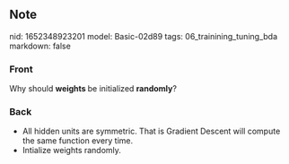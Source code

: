 ## Note
nid: 1652348923201
model: Basic-02d89
tags: 06_trainining_tuning_bda
markdown: false

### Front
Why should <b>weights </b>be initialized <b>randomly</b>?

### Back
<ul>
  <li>All hidden units are symmetric. That is Gradient Descent will
  compute the same function every time.
  <li>Intialize weights randomly.
</ul>
